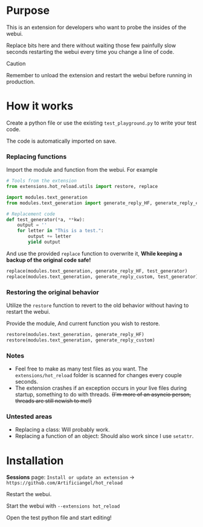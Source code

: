 
# Purpose
This is an extension for developers who want to probe the insides of the webui.

Replace bits here and there without waiting those few painfully slow seconds restarting the webui every time you change a line of code.

> [!CAUTION]
> Remember to unload the extension and restart the webui before running in production.

# How it works
Create a python file or use the existing `test_playground.py` to write your test code.

The code is automatically imported on save.
### Replacing functions
Import the module and function from the webui.
For example
```py
# Tools from the extension
from extensions.hot_reload.utils import restore, replace

import modules.text_generation
from modules.text_generation import generate_reply_HF, generate_reply_custom
```

```py
# Replacement code
def test_generator(*a, **kw):
    output = ''
    for letter in "This is a test.":
        output += letter
        yield output
```
And use the provided `replace` function to overwrite it, **While keeping a backup of the original code safe!**
```py
replace(modules.text_generation, generate_reply_HF, test_generator)
replace(modules.text_generation, generate_reply_custom, test_generator)
```
### Restoring the original behavior
Utilize the `restore` function to revert to the old behavior without having to restart the webui.

Provide the module, And current function you wish to restore.
```py
restore(modules.text_generation, generate_reply_HF)
restore(modules.text_generation, generate_reply_custom)
```

### Notes
- Feel free to make as many test files as you want. The `extensions/hot_reload` folder is scanned for changes every couple seconds.
- The extension crashes if an exception occurs in your live files during startup, something to do with threads. ~~(I'm more of an asyncio person, threads are still newish to me!)~~

### Untested areas
- Replacing a class: Will probably work.
- Replacing a function of an object: Should also work since I use `setattr`.


# Installation
**Sessions** page: `Install or update an extension` -> `https://github.com/Artificiangel/hot_reload`

Restart the webui.

Start the webui with `--extensions hot_reload`

Open the test python file and start editing!
